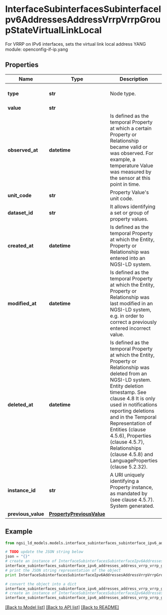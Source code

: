# InterfaceSubinterfacesSubinterfaceIpv6AddressesAddressVrrpVrrpGroupStateVirtualLinkLocal

For VRRP on IPv6 interfaces, sets the virtual link local address  YANG module: openconfig-if-ip.yang 

## Properties

Name | Type | Description | Notes
------------ | ------------- | ------------- | -------------
**type** | **str** | Node type.  | [optional] [default to 'Property']
**value** | **str** |  | 
**observed_at** | **datetime** | Is defined as the temporal Property at which a certain Property or Relationship became valid or was observed. For example, a temperature Value was measured by the sensor at this point in time.  | [optional] 
**unit_code** | **str** | Property Value&#39;s unit code.  | [optional] 
**dataset_id** | **str** | It allows identifying a set or group of property values.  | [optional] 
**created_at** | **datetime** | Is defined as the temporal Property at which the Entity, Property or Relationship was entered into an NGSI-LD system.  | [optional] [readonly] 
**modified_at** | **datetime** | Is defined as the temporal Property at which the Entity, Property or Relationship was last modified in an NGSI-LD system, e.g. in order to correct a previously entered incorrect value.  | [optional] [readonly] 
**deleted_at** | **datetime** | Is defined as the temporal Property at which the Entity, Property or Relationship was deleted from an NGSI-LD system.  Entity deletion timestamp. See clause 4.8 It is only used in notifications reporting deletions and in the Temporal Representation of Entities (clause 4.5.6), Properties (clause 4.5.7), Relationships (clause 4.5.8) and LanguageProperties (clause 5.2.32).  | [optional] [readonly] 
**instance_id** | **str** | A URI uniquely identifying a Property instance, as mandated by (see clause 4.5.7). System generated.  | [optional] [readonly] 
**previous_value** | [**PropertyPreviousValue**](PropertyPreviousValue.md) |  | [optional] 

## Example

```python
from ngsi_ld_models.models.interface_subinterfaces_subinterface_ipv6_addresses_address_vrrp_vrrp_group_state_virtual_link_local import InterfaceSubinterfacesSubinterfaceIpv6AddressesAddressVrrpVrrpGroupStateVirtualLinkLocal

# TODO update the JSON string below
json = "{}"
# create an instance of InterfaceSubinterfacesSubinterfaceIpv6AddressesAddressVrrpVrrpGroupStateVirtualLinkLocal from a JSON string
interface_subinterfaces_subinterface_ipv6_addresses_address_vrrp_vrrp_group_state_virtual_link_local_instance = InterfaceSubinterfacesSubinterfaceIpv6AddressesAddressVrrpVrrpGroupStateVirtualLinkLocal.from_json(json)
# print the JSON string representation of the object
print InterfaceSubinterfacesSubinterfaceIpv6AddressesAddressVrrpVrrpGroupStateVirtualLinkLocal.to_json()

# convert the object into a dict
interface_subinterfaces_subinterface_ipv6_addresses_address_vrrp_vrrp_group_state_virtual_link_local_dict = interface_subinterfaces_subinterface_ipv6_addresses_address_vrrp_vrrp_group_state_virtual_link_local_instance.to_dict()
# create an instance of InterfaceSubinterfacesSubinterfaceIpv6AddressesAddressVrrpVrrpGroupStateVirtualLinkLocal from a dict
interface_subinterfaces_subinterface_ipv6_addresses_address_vrrp_vrrp_group_state_virtual_link_local_form_dict = interface_subinterfaces_subinterface_ipv6_addresses_address_vrrp_vrrp_group_state_virtual_link_local.from_dict(interface_subinterfaces_subinterface_ipv6_addresses_address_vrrp_vrrp_group_state_virtual_link_local_dict)
```
[[Back to Model list]](../README.md#documentation-for-models) [[Back to API list]](../README.md#documentation-for-api-endpoints) [[Back to README]](../README.md)


